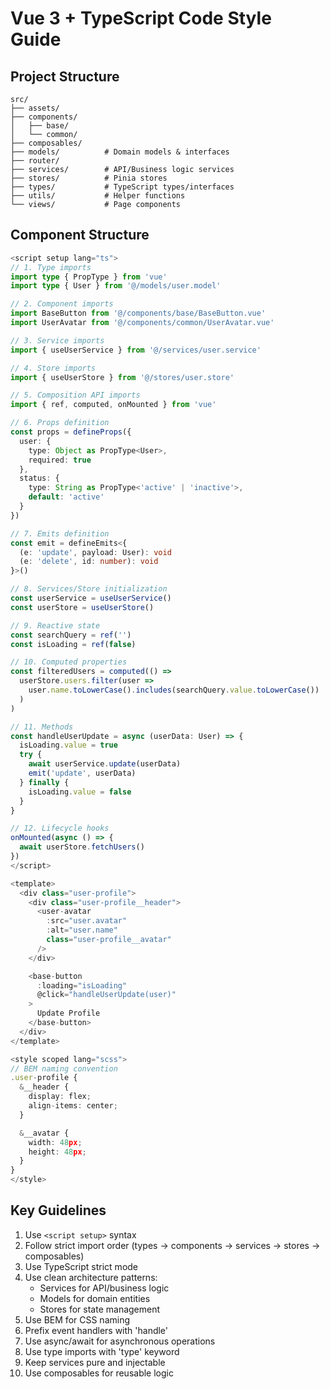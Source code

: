 # Vue 3 + TypeScript Code Style Guide

## Project Structure

```
src/
├── assets/
├── components/
│   ├── base/
│   └── common/
├── composables/
├── models/          # Domain models & interfaces
├── router/
├── services/        # API/Business logic services
├── stores/          # Pinia stores
├── types/           # TypeScript types/interfaces
├── utils/           # Helper functions
└── views/           # Page components
```

## Component Structure

```ts
<script setup lang="ts">
// 1. Type imports
import type { PropType } from 'vue'
import type { User } from '@/models/user.model'

// 2. Component imports
import BaseButton from '@/components/base/BaseButton.vue'
import UserAvatar from '@/components/common/UserAvatar.vue'

// 3. Service imports
import { useUserService } from '@/services/user.service'

// 4. Store imports
import { useUserStore } from '@/stores/user.store'

// 5. Composition API imports
import { ref, computed, onMounted } from 'vue'

// 6. Props definition
const props = defineProps({
  user: {
    type: Object as PropType<User>,
    required: true
  },
  status: {
    type: String as PropType<'active' | 'inactive'>,
    default: 'active'
  }
})

// 7. Emits definition
const emit = defineEmits<{
  (e: 'update', payload: User): void
  (e: 'delete', id: number): void
}>()

// 8. Services/Store initialization
const userService = useUserService()
const userStore = useUserStore()

// 9. Reactive state
const searchQuery = ref('')
const isLoading = ref(false)

// 10. Computed properties
const filteredUsers = computed(() =>
  userStore.users.filter(user =>
    user.name.toLowerCase().includes(searchQuery.value.toLowerCase())
  )
)

// 11. Methods
const handleUserUpdate = async (userData: User) => {
  isLoading.value = true
  try {
    await userService.update(userData)
    emit('update', userData)
  } finally {
    isLoading.value = false
  }
}

// 12. Lifecycle hooks
onMounted(async () => {
  await userStore.fetchUsers()
})
</script>

<template>
  <div class="user-profile">
    <div class="user-profile__header">
      <user-avatar
        :src="user.avatar"
        :alt="user.name"
        class="user-profile__avatar"
      />
    </div>

    <base-button
      :loading="isLoading"
      @click="handleUserUpdate(user)"
    >
      Update Profile
    </base-button>
  </div>
</template>

<style scoped lang="scss">
// BEM naming convention
.user-profile {
  &__header {
    display: flex;
    align-items: center;
  }

  &__avatar {
    width: 48px;
    height: 48px;
  }
}
</style>
```

## Key Guidelines

1. Use `<script setup>` syntax
2. Follow strict import order (types → components → services → stores → composables)
3. Use TypeScript strict mode
4. Use clean architecture patterns:
   - Services for API/business logic
   - Models for domain entities
   - Stores for state management
5. Use BEM for CSS naming
6. Prefix event handlers with 'handle'
7. Use async/await for asynchronous operations
8. Use type imports with 'type' keyword
9. Keep services pure and injectable
10. Use composables for reusable logic
